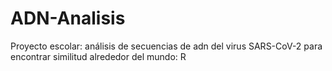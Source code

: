 # ADN-Analisis
Proyecto escolar: análisis de secuencias de adn del virus SARS-CoV-2 para encontrar similitud alrededor del mundo: R

